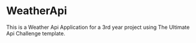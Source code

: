 # WeatherApi
This is a Weather Api Application for a 3rd year project using The Ultimate Api Challenge template.

